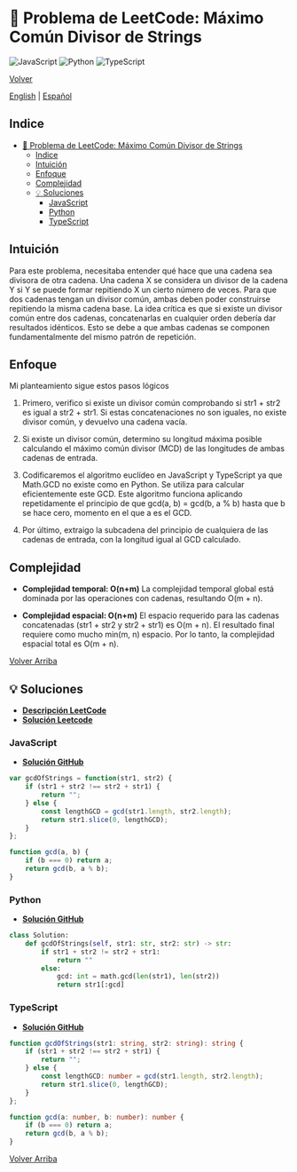 # 🤔 Problema de LeetCode: Máximo Común Divisor de Strings

![JavaScript](https://img.shields.io/badge/JavaScript-F7DF1E?logo=javascript&logoColor=black)
![Python](https://img.shields.io/badge/Python-3776AB?logo=python&logoColor=white)
![TypeScript](https://img.shields.io/badge/TypeScript-3178C6?logo=typescript&logoColor=white)

[Volver](../README.md)

[English](./1071.GreatestCommonDivisorOfStrings.md) | [Español](./1071.GreatestCommonDivisorOfStrings-es.md)

## Indice

- [🤔 Problema de LeetCode: Máximo Común Divisor de Strings](#-problema-de-leetcode-máximo-común-divisor-de-strings)
  - [Indice](#indice)
  - [Intuición](#intuición)
  - [Enfoque](#enfoque)
  - [Complejidad](#complejidad)
  - [💡 Soluciones](#-soluciones)
    - [JavaScript](#javascript)
    - [Python](#python)
    - [TypeScript](#typescript)

## Intuición

Para este problema, necesitaba entender qué hace que una cadena sea divisora de otra cadena. Una cadena X se considera un divisor de la cadena Y si Y se puede formar repitiendo X un cierto número de veces. Para que dos cadenas tengan un divisor común, ambas deben poder construirse repitiendo la misma cadena base.
La idea crítica es que si existe un divisor común entre dos cadenas, concatenarlas en cualquier orden debería dar resultados idénticos. Esto se debe a que ambas cadenas se componen fundamentalmente del mismo patrón de repetición.

## Enfoque

Mi planteamiento sigue estos pasos lógicos

1. Primero, verifico si existe un divisor común comprobando si str1 + str2 es igual a str2 + str1. Si estas concatenaciones no son iguales, no existe divisor común, y devuelvo una cadena vacía.

2. Si existe un divisor común, determino su longitud máxima posible calculando el máximo común divisor (MCD) de las longitudes de ambas cadenas de entrada.

3. Codificaremos el algoritmo euclídeo en JavaScript y TypeScript ya que Math.GCD no existe como en Python. Se utiliza para calcular eficientemente este GCD. Este algoritmo funciona aplicando repetidamente el principio de que gcd(a, b) = gcd(b, a % b) hasta que b se hace cero, momento en el que a es el GCD.

4. Por último, extraigo la subcadena del principio de cualquiera de las cadenas de entrada, con la longitud igual al GCD calculado.

## Complejidad

- **Complejidad temporal: O(n+m)**
    La complejidad temporal global está dominada por las operaciones con cadenas, resultando O(m + n).

- **Complejidad espacial: O(n+m)**
    El espacio requerido para las cadenas concatenadas (str1 + str2 y str2 + str1) es O(m + n). El resultado final requiere como mucho min(m, n) espacio. Por lo tanto, la complejidad espacial total es O(m + n).

[Volver Arriba](#indice)

## 💡 Soluciones

- **[Descripción LeetCode](https://leetcode.com/problems/greatest-common-divisor-of-strings/description/)**
- **[Solución Leetcode](https://leetcode.com/problems/greatest-common-divisor-of-strings/solutions/6642466/100-runtime-80-memory-python-javascript-9ixkh/)**

### JavaScript

- **[Solución GitHub](../solutions/JavaScript/1071.GreatestCommonDivisorOfStrings.js)**

```javascript
var gcdOfStrings = function(str1, str2) {
    if (str1 + str2 !== str2 + str1) {
        return "";
    } else {
        const lengthGCD = gcd(str1.length, str2.length);
        return str1.slice(0, lengthGCD);
    }
};

function gcd(a, b) {
    if (b === 0) return a;
    return gcd(b, a % b);
}
```

### Python

- **[Solución GitHub](../solutions/Python/1071.GreatestCommonDivisorOfStrings.py)**

```python
class Solution:
    def gcdOfStrings(self, str1: str, str2: str) -> str:
        if str1 + str2 != str2 + str1:
            return ""
        else:
            gcd: int = math.gcd(len(str1), len(str2))
            return str1[:gcd]
```

### TypeScript

- **[Solución GitHub](../solutions/TypeScript/1071.GreatestCommonDivisorOfStrings.ts)**

```typescript
function gcdOfStrings(str1: string, str2: string): string {
    if (str1 + str2 !== str2 + str1) {
        return "";
    } else {
        const lengthGCD: number = gcd(str1.length, str2.length);
        return str1.slice(0, lengthGCD);
    }
};

function gcd(a: number, b: number): number {
    if (b === 0) return a;
    return gcd(b, a % b);
}
```

[Volver Arriba](#indice)
